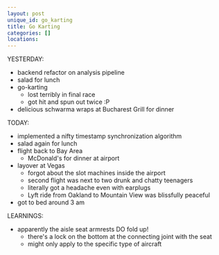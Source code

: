```yaml
---
layout: post
unique_id: go_karting
title: Go Karting
categories: []
locations: 
---
```


YESTERDAY:
* backend refactor on analysis pipeline
* salad for lunch
* go-karting
  * lost terribly in final race
  * got hit and spun out twice :P
* delicious schwarma wraps at Bucharest Grill for dinner

TODAY:
* implemented a nifty timestamp synchronization algorithm
* salad again for lunch
* flight back to Bay Area
  * McDonald's for dinner at airport
* layover at Vegas
  * forgot about the slot machines inside the airport
  * second flight was next to two drunk and chatty teenagers
  * literally got a headache even with earplugs
  * Lyft ride from Oakland to Mountain View was blissfully peaceful
* got to bed around 3 am

LEARNINGS:
* apparently the aisle seat armrests DO fold up!
  * there's a lock on the bottom at the connecting joint with the seat
  * might only apply to the specific type of aircraft
